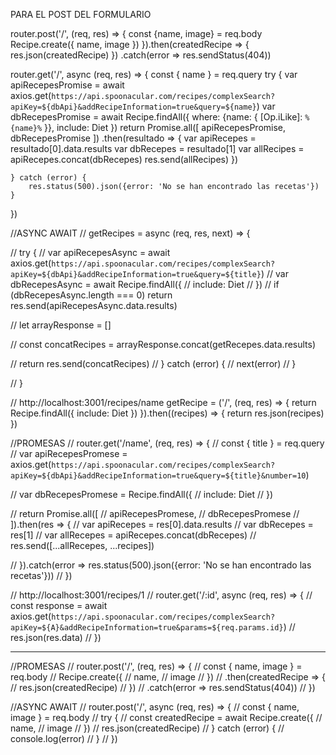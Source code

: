PARA EL POST DEL FORMULARIO

router.post('/', (req, res) => {
    const {name, image} = req.body
    Recipe.create({
        name,
        image
    })
}).then(createdRecipe => {
    res.json(createdRecipe)
})
.catch(error => res.sendStatus(404))

router.get('/', async (req, res) => {
    const { name } = req.query
    try {
        var apiRecepesPromise = await axios.get(`https://api.spoonacular.com/recipes/complexSearch?apiKey=${dbApi}&addRecipeInformation=true&query=${name}`)
        var dbRecepesPromise = await Recipe.findAll({
           where:  {name: {
             [Op.iLike]: `%{name}%`
           }},
        include: Diet
        })
        return Promise.all([
            apiRecepesPromise,
            dbRecepesPromise
        ])
            .then(resultado => {
                var apiRecepes = resultado[0].data.results
            var dbRecepes = resultado[1]
            var allRecipes = apiRecepes.concat(dbRecepes)
            res.send(allRecipes)
            })
        
    } catch (error) {
        res.status(500).json({error: 'No se han encontrado las recetas'})
    }
})




//ASYNC AWAIT
// getRecipes = async (req, res, next) => {

//     try {
//         var apiRecepesAsync = await axios.get(`https://api.spoonacular.com/recipes/complexSearch?apiKey=${dbApi}&addRecipeInformation=true&query=${title}`)
//         var dbRecepesAsync = await Recipe.findAll({
//             include: Diet
//         })
//         if (dbRecepesAsync.length === 0) return res.send(apiRecepesAsync.data.results)

//         let arrayResponse = []

//         const concatRecipes = arrayResponse.concat(getRecepes.data.results)

//         return res.send(concatRecipes)
//     } catch (error) {
//         next(error)
//     }

// }


// http://localhost:3001/recipes/name
getRecipe = ('/', (req, res) => {
    return Recipe.findAll({
        include: Diet
    })
 }).then((recipes) => {
     return res.json(recipes)
 })


//PROMESAS
//  router.get('/name', (req, res) => {
//     const { title } = req.query
//     var apiRecepesPromese = axios.get(`https://api.spoonacular.com/recipes/complexSearch?apiKey=${dbApi}&addRecipeInformation=true&query=${title}&number=10`)

//     var dbRecepesPromese = Recipe.findAll({
//       include: Diet
//     })

//     return Promise.all([
//       apiRecepesPromese,
//       dbRecepesPromese
//     ]).then(res => {
//       var apiRecepes = res[0].data.results
//       var dbRecepes = res[1]
//       var allRecepes = apiRecepes.concat(dbRecepes)
//       res.send([...allRecepes, ...recipes])

// }).catch(error => res.status(500).json({error: 'No se han encontrado las recetas'}))
// })


// http://localhost:3001/recipes/1
// router.get('/:id', async (req, res) => {
//     const response = await axios.get(`https://api.spoonacular.com/recipes/complexSearch?apiKey=${A}&addRecipeInformation=true&params=${req.params.id}`)
//     res.json(res.data)
// })


________________________________________________________________

//PROMESAS
// router.post('/', (req, res) => {
//     const { name, image } = req.body
//     Recipe.create({
//         name,
//         image
//     })
//     .then(createdRecipe => {
//     res.json(createdRecipe)
// }) 
//     .catch(error => res.sendStatus(404))
// })

//ASYNC AWAIT 
// router.post('/', async (req, res) => {
//     const { name, image } = req.body
//     try {
//         const createdRecipe = await Recipe.create({
//             name,
//             image
//         })
//         res.json(createdRecipe)
//     } catch (error) {
//         console.log(error)
//     }
// })
